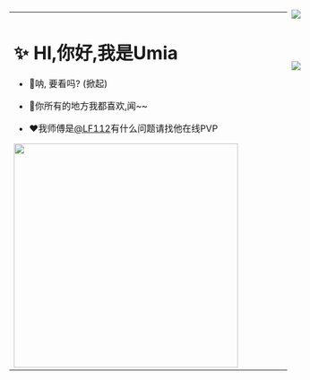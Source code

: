 <table border="0">
    <tr>
        <td style="width: 50vw;">
            <h1>✨ HI,你好,我是Umia</h1>
            <ul>
                <li>
                    <p>💐呐, 要看吗? (掀起)</p>
                </li>
                <li>
                    <p>💌你所有的地方我都喜欢,闻~~</p>
                </li>
                <li>
                    <p>❤️我师傅是<a href="https://github.com/LF112">@LF112</a>有什么问题请找他在线PVP</p>
                </li>
            </ul>
            <p><img src="https://s2.loli.net/2022/09/02/PgWza1ZNHVUBpAo.jpg" align="left" style="width:400px;"></p>
        </td>
        <td style="top:0;position: absolute;" >
            <img style="margin-top:60px" src="https://github-readme-stats.vercel.app/api?username=yume233">
            <p></p>
            <img style="margin-top:60px" src="https://count.getloli.com/get/@yume233?theme=gelbooru">
        </td>
    </tr>
</table>
